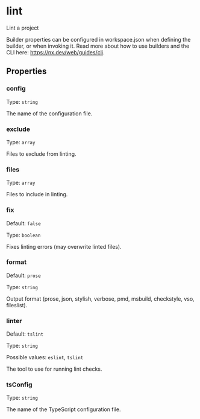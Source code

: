 # lint

Lint a project

Builder properties can be configured in workspace.json when defining the builder, or when invoking it.
Read more about how to use builders and the CLI here: https://nx.dev/web/guides/cli.

## Properties

### config

Type: `string`

The name of the configuration file.

### exclude

Type: `array`

Files to exclude from linting.

### files

Type: `array`

Files to include in linting.

### fix

Default: `false`

Type: `boolean`

Fixes linting errors (may overwrite linted files).

### format

Default: `prose`

Type: `string`

Output format (prose, json, stylish, verbose, pmd, msbuild, checkstyle, vso, fileslist).

### linter

Default: `tslint`

Type: `string`

Possible values: `eslint`, `tslint`

The tool to use for running lint checks.

### tsConfig

Type: `string`

The name of the TypeScript configuration file.
